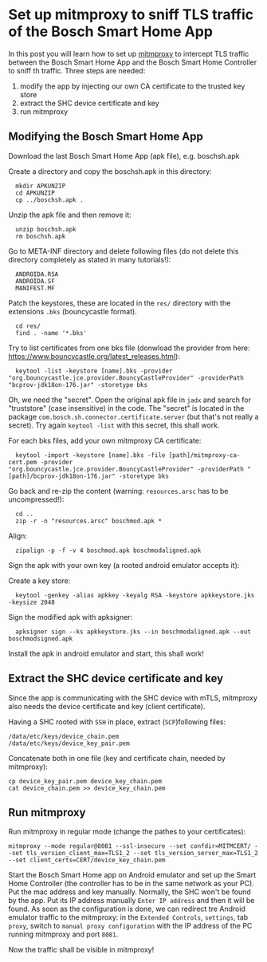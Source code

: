 # Set up mitmproxy to sniff TLS traffic of the Bosch Smart Home App

In this post you will learn how to set up [mitmproxy](https://mitmproxy.org/) to intercept TLS traffic between the Bosch Smart Home App and the Bosch Smart Home Controller to sniff th traffic. 
Three steps are needed: 
1. modify the app by injecting our own CA certificate to the trusted key store
2. extract the SHC device certificate and key
3. run mitmproxy

## Modifying the Bosch Smart Home App

Download the last Bosch Smart Home App (apk file), e.g. boschsh.apk
  
Create a directory and copy the boschsh.apk in this directory: 
```
  mkdir APKUNZIP
  cd APKUNZIP
  cp ../boschsh.apk .
```
  
Unzip the apk file and then remove it:
```
  unzip boschsh.apk
  rm boschsh.apk
```

Go to META-INF directory and delete following files (do not delete this directory completely as stated in many tutorials!):
```
  ANDROIDA.RSA  
  ANDROIDA.SF  
  MANIFEST.MF
```

Patch the keystores, these are located in the `res/` directory with the extensions `.bks` (bouncycastle format).
```
  cd res/
  find . -name '*.bks'
```

Try to list certificates from one bks file (donwload the provider from here: https://www.bouncycastle.org/latest_releases.html):
```
  keytool -list -keystore [name].bks -provider "org.bouncycastle.jce.provider.BouncyCastleProvider" -providerPath "bcprov-jdk18on-176.jar" -storetype bks
```

Oh, we need the "secret". Open the original apk file in `jadx` and search for "truststore" (case insensitive) in the code. The "secret" is located in the package `com.bosch.sh.connector.certificate.server` (but that's not really a secret). Try again `keytool -list` with this secret, this shall work.

For each bks files, add your own mitmproxy CA certificate:
```
  keytool -import -keystore [name].bks -file [path]/mitmproxy-ca-cert.pem -provider "org.bouncycastle.jce.provider.BouncyCastleProvider" -providerPath "[path]/bcprov-jdk18on-176.jar" -storetype bks
```

Go back and re-zip the content (warning: `resources.arsc` has to be uncompressed!):
```
  cd ..
  zip -r -n "resources.arsc" boschmod.apk *
```

Align:
```
  zipalign -p -f -v 4 boschmod.apk boschmodaligned.apk
```

Sign the apk with your own key (a rooted android emulator accepts it):

Create a key store:
```
  keytool -genkey -alias apkkey -keyalg RSA -keystore apkkeystore.jks -keysize 2048
```

Sign the modified apk with apksigner:
```
  apksigner sign --ks apkkeystore.jks --in boschmodaligned.apk --out boschmodsigned.apk
```

Install the apk in android emulator and start, this shall work!

## Extract the SHC device certificate and key

Since the app is communicating with the SHC device with mTLS, mitmproxy also needs the device certificate and key (client certificate).

Having a SHC rooted with `SSH` in place, extract (`SCP`)following files:
```
/data/etc/keys/device_chain.pem
/data/etc/keys/device_key_pair.pem
```

Concatenate both in one file (key and certificate chain, needed by mitmproxy):
```
cp device_key_pair.pem device_key_chain.pem
cat device_chain.pem >> device_key_chain.pem
```

## Run mitmproxy

Run mitmproxy in regular mode (change the pathes to your certificates):

```
mitmproxy --mode regular@8081 --ssl-insecure --set confdir=MITMCERT/ --set tls_version_client_max=TLS1_2 --set tls_version_server_max=TLS1_2 --set client_certs=CERT/device_key_chain.pem
```

Start the Bosch Smart Home app on Android emulator and set up the Smart Home Controller (the controller has to be in the same network as your PC). Put the mac address and key manually. Normally, the SHC won't be found by the app. Put its IP address manually `Enter IP address` and then it will be found. As soon as the configuration is done, we can redirect tre Android emulator traffic to the mitmproxy: in the `Extended Controls`, `settings`, tab `proxy`, switch to `manual proxy configuration` with the IP address of the PC running mitmproxy and port `8081`.


Now the traffic shall be visible in mitmproxy!

